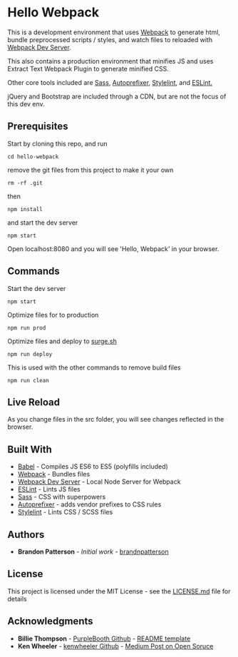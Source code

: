 # Hello Webpack

This is a development environment that uses [Webpack](https://webpack.js.org/) to generate html, bundle preprocessed scripts / styles, and watch files to reloaded with [Webpack Dev Server](https://github.com/webpack/webpack-dev-server).

This also contains a production environment that minifies JS and uses Extract Text Webpack Plugin to generate minified CSS.

Other core tools included are [Sass](https://sass-lang.com/), [Autoprefixer](https://github.com/postcss/autoprefixer), [Stylelint](https://stylelint.io/), and [ESLint.](https://eslint.org/)

jQuery and Bootstrap are included through a CDN, but are not the focus of this dev env.


## Prerequisites

Start by cloning this repo, and run

```
cd hello-webpack
```

remove the git files from this project to make it your own
```
rm -rf .git
```

then
```
npm install
```
and start the dev server
```
npm start
```

Open localhost:8080 and you will see 'Hello, Webpack' in your browser.

## Commands

Start the dev server
```
npm start
```

Optimize files for to production
```
npm run prod
```

Optimize files and deploy to [surge.sh](https://surge.sh/)
```
npm run deploy
```

This is used with the other commands to remove build files
```
npm run clean
```

## Live Reload

As you change files in the src folder, you will see changes reflected in the browser.

## Built With

* [Babel](https://babeljs.io/) - Compiles JS ES6 to ES5 (polyfills included)
* [Webpack](https://webpack.js.org/) - Bundles files
* [Webpack Dev Server](https://github.com/webpack/webpack-dev-server) - Local Node Server for Webpack
* [ESLint](https://eslint.org/) - Lints JS files
* [Sass](https://sass-lang.com/) - CSS with superpowers
* [Autoprefixer](https://github.com/postcss/autoprefixer) - adds vendor prefixes to CSS rules
* [Stylelint](https://stylelint.io/) - Lints CSS / SCSS files

## Authors

* **Brandon Patterson** - *Initial work* - [brandnpatterson](https://github.com/brandnpatterson)

## License

This project is licensed under the MIT License - see the [LICENSE.md](LICENSE.md) file for details

## Acknowledgments

* **Billie Thompson** - [PurpleBooth Github](https://github.com/PurpleBooth) - [README template](https://gist.github.com/PurpleBooth/109311bb0361f32d87a2)
* **Ken Wheeler** - [kenwheeler Github](https://github.com/kenwheeler) - [Medium Post on Open Soruce](https://medium.com/@ken_wheeler/a-bitter-guide-to-open-source-a8e3b6a3c1c4)
